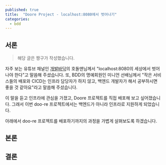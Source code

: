 ```yaml
---
published: true
title:  "Doore Project - localhost:8080에서 벗어나기"
categories:
  - bdd
---
```


## 서론

> 해당 글은 짱구가 작성했습니다.

자주 보는 유튜브 채널인 [개발바닥](https://www.youtube.com/@devbadak)의 호돌맨님께서 "localhost:8080의 세상에서 벗어나야 한다"고 말씀해 주셨습니다. 또, BDD의 명예회원인 미니언 선배님께서 "작은 서비스들의 배포와 CICD는 인프라 담당자가 하지 않고, 백엔드 개발자가 해서 공부하시면 좋을 것 같아요"라고 말씀해 주셨습니다.

이 말을 듣고 인프라에 관심을 가졌고, Doore 프로젝트를 직접 배포해 보고 싶어졌습니다. 그래서 이번 doo-re 프로젝트에서는 백엔드가 아니라 인프라로 지원하게 되었습니다.

아래에서 doo-re 프로젝트를 배포하기까지의 과정을 가볍게 살펴보도록 하겠습니다.

## 본론



## 결론